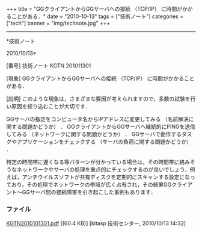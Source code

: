 ﻿+++
title = "GGクライアントからGGサーバへの接続 （TCP/IP） に時間がかかることがある．"
date = "2010-10-13"
tags = ["技術ノート"]
categories = ["tech"]
banner = "img/technote.jpg"
+++

-----------------------------------------------------------------------------------------------------------------------------

*技術ノート

2010/10/13*


[番号]
技術ノート KGTN 201011301

[現象]
GGクライアントからGGサーバへの接続 （TCP/IP） に時間がかかることがある．

[説明]
このような現象は，さまざまな要因が考えられますので，多数の試験を行い原因を絞り込むことが大切です．

GGサーバの指定をコンピュータ名からIPアドレスに変更してみる
（名前解決に関する問題かどうか） ．
GGクライアントからGGサーバへ継続的にPINGを送信してみる
（ネットワークに関する問題かどうか） ．
GGサーバで動作するタスクやアプリケーションをチェックする
（サーバの負荷に関する問題かどうか） ．

特定の時間帯に遅くなる等パターンが分かっている場合は，その時間帯に絡みそうなネットワークやサーバの処理を重点的にチェックするのが良いでしょう．例えば，アンチウイルスソフトが共有ディスクを定期的にスキャンする設定になっており，その処理でネットワークの帯域が広く占有され，その結果GGクライアント〜GGサーバ間の接続障害を引き起こした事例もあります．


### ファイル

 
 


[KGTN2010101301.pdf](http://techreport.kitasp.net/attachments/download/353/KGTN2010101301.pdf)
 [(60.4 KB)] [kitasp 技術センター, 2010/10/13
14:32]


 


 


